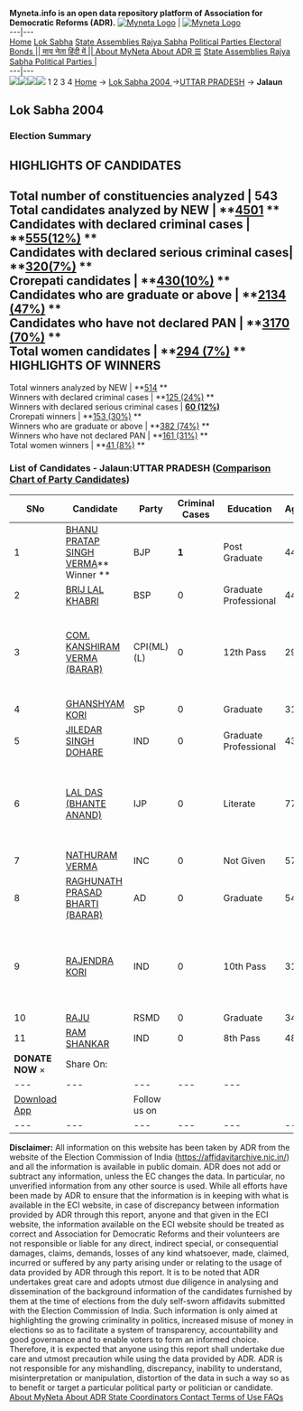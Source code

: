 **Myneta.info is an open data repository platform of Association for Democratic Reforms (ADR).**
[![Myneta Logo](https://www.myneta.info/lib/img/myneta-logo.png)](https://www.myneta.info/) | [![Myneta Logo](https://www.myneta.info/lib/img/adr-logo.png)](https://adrindia.org)  
---|---  
[Home](https://www.myneta.info/) [Lok Sabha](https://www.myneta.info/#ls "Lok Sabha") [ State Assemblies ](https://www.myneta.info/#sa "State Assemblies") [Rajya Sabha](https://www.myneta.info/#rs "Rajya Sabha") [Political Parties ](https://www.myneta.info/party "Political Parties") [ Electoral Bonds ](https://www.myneta.info/electoral_bonds "Electoral Bonds") [ || माय नेता हिंदी में || ](https://translate.google.co.in/translate?prev=hp&hl=en&js=y&u=www.myneta.info&sl=en&tl=hi&history_state0=) [ About MyNeta ](https://adrindia.org/content/about-myneta) [ About ADR ](https://adrindia.org/about-adr/who-we-are) [☰](javascript:void\(0\))
[ State Assemblies ](https://www.myneta.info/#sa "State Assemblies") [ Rajya Sabha ](https://www.myneta.info/#rs "Rajya Sabha") [ Political Parties ](https://www.myneta.info/party "Political Parties")
|   
---|---  
![](https://www.myneta.info/lib/img/banner/banner-1.png)![](https://www.myneta.info/lib/img/banner/banner-2.png)![](https://www.myneta.info/lib/img/banner/banner-3.png)![](https://www.myneta.info/lib/img/banner/banner-4.png)
1  2  3  4 
[Home](https://www.myneta.info/) → [Lok Sabha 2004 ](https://www.myneta.info/loksabha2004/)→[UTTAR PRADESH](https://www.myneta.info/loksabha2004/index.php?action=show_constituencies&state_id=24) → **Jalaun**
### 
## Lok Sabha 2004 
###  Election Summary 
HIGHLIGHTS OF CANDIDATES  
---  
Total number of constituencies analyzed |  543   
Total candidates analyzed by NEW | **[4501](https://www.myneta.info/loksabha2004/index.php?action=summary&subAction=candidates_analyzed&sort=candidate#summary) **  
Candidates with declared criminal cases | **[555(12%)](https://www.myneta.info/loksabha2004/index.php?action=summary&subAction=crime&sort=candidate#summary) **  
Candidates with declared serious criminal cases| **[320(7%)](https://www.myneta.info/loksabha2004/index.php?action=summary&subAction=serious_crime&sort=candidate#summary) **  
Crorepati candidates | **[430(10%)](https://www.myneta.info/loksabha2004/index.php?action=summary&subAction=crorepati&sort=candidate#summary) **  
Candidates who are graduate or above | **[2134 (47%)](https://www.myneta.info/loksabha2004/index.php?action=summary&subAction=education&sort=candidate#summary) **  
Candidates who have not declared PAN | **[3170 (70%)](https://www.myneta.info/loksabha2004/index.php?action=summary&subAction=without_pan&sort=candidate#summary) **  
Total women candidates | **[294 (7%)](https://www.myneta.info/loksabha2004/index.php?action=summary&subAction=women_candidate&sort=candidate#summary) **  
HIGHLIGHTS OF WINNERS  
---  
Total winners analyzed by NEW | **[514](https://www.myneta.info/loksabha2004/index.php?action=summary&subAction=winner_analyzed&sort=candidate#summary) **  
Winners with declared criminal cases | **[125 (24%)](https://www.myneta.info/loksabha2004/index.php?action=summary&subAction=winner_crime&sort=candidate#summary) **  
Winners with declared serious criminal cases | **[60 (12%)](https://www.myneta.info/loksabha2004/index.php?action=summary&subAction=winner_serious_crime&sort=candidate#summary)**  
Crorepati winners | **[153 (30%)](https://www.myneta.info/loksabha2004/index.php?action=summary&subAction=winner_crorepati&sort=candidate#summary) **  
Winners who are graduate or above | **[382 (74%)](https://www.myneta.info/loksabha2004/index.php?action=summary&subAction=winner_education&sort=candidate#summary) **  
Winners who have not declared PAN | **[161 (31%)](https://www.myneta.info/loksabha2004/index.php?action=summary&subAction=winner_without_pan&sort=candidate#summary) **  
Total women winners | **[41 (8%)](https://www.myneta.info/loksabha2004/index.php?action=summary&subAction=winner_women&sort=candidate#summary) **  
### List of Candidates - Jalaun:UTTAR PRADESH ([Comparison Chart of Party Candidates](https://www.myneta.info/loksabha2004/comparisonchart.php?constituency_id=474))
SNo | Candidate| Party| Criminal Cases| Education| Age| Total Assets| Liabilities  
---|---|---|---|---|---|---|---  
1  | [BHANU PRATAP SINGH VERMA](https://www.myneta.info/loksabha2004/candidate.php?candidate_id=4423)** Winner ** | BJP | **1** | Post Graduate| 44 | Rs 4,46,550 ~ 4 Lacs+ | Rs 1,14,460 ~ 1 Lacs+  
2  | [BRIJ LAL KHABRI](https://www.myneta.info/loksabha2004/candidate.php?candidate_id=4425) | BSP | 0 | Graduate Professional| 44 | Rs 52,57,971 ~ 52 Lacs+ | Rs 37,000 ~ 37 Thou+  
3  | [COM. KANSHIRAM VERMA (BARAR)](https://www.myneta.info/loksabha2004/candidate.php?candidate_id=4429) | CPI(ML)(L) | 0 | 12th Pass| 29 | ![](https://myneta.info/image_v2.php?myneta_folder=loksabha2004&candidate_id=4429&col=ta) | ![](https://myneta.info/image_v2.php?myneta_folder=loksabha2004&candidate_id=4429&col=lia)  
4  | [GHANSHYAM KORI](https://www.myneta.info/loksabha2004/candidate.php?candidate_id=4424) | SP | 0 | Graduate| 31 | Rs 19,29,596 ~ 19 Lacs+ | Rs 0 ~   
5  | [JILEDAR SINGH DOHARE](https://www.myneta.info/loksabha2004/candidate.php?candidate_id=4431) | IND | 0 | Graduate Professional| 43 | Rs 1,40,600 ~ 1 Lacs+ | Rs 30,000 ~ 30 Thou+  
6  | [LAL DAS (BHANTE ANAND)](https://www.myneta.info/loksabha2004/candidate.php?candidate_id=4432) | IJP | 0 | Literate| 77 | ![](https://myneta.info/image_v2.php?myneta_folder=loksabha2004&candidate_id=4432&col=ta) | ![](https://myneta.info/image_v2.php?myneta_folder=loksabha2004&candidate_id=4432&col=lia)  
7  | [NATHURAM VERMA](https://www.myneta.info/loksabha2004/candidate.php?candidate_id=4426) | INC | 0 | Not Given| 57 | Rs 11,89,000 ~ 11 Lacs+ | Rs 0 ~   
8  | [RAGHUNATH PRASAD BHARTI (BARAR)](https://www.myneta.info/loksabha2004/candidate.php?candidate_id=4427) | AD | 0 | Graduate| 54 | Rs 24,08,000 ~ 24 Lacs+ | Rs 0 ~   
9  | [RAJENDRA KORI](https://www.myneta.info/loksabha2004/candidate.php?candidate_id=4433) | IND | 0 | 10th Pass| 31 | ![](https://myneta.info/image_v2.php?myneta_folder=loksabha2004&candidate_id=4433&col=ta) | ![](https://myneta.info/image_v2.php?myneta_folder=loksabha2004&candidate_id=4433&col=lia)  
10  | [RAJU](https://www.myneta.info/loksabha2004/candidate.php?candidate_id=4430) | RSMD | 0 | Graduate| 34 | Rs 2,50,500 ~ 2 Lacs+ | Rs 0 ~   
11  | [RAM SHANKAR](https://www.myneta.info/loksabha2004/candidate.php?candidate_id=4428) | IND | 0 | 8th Pass| 48 | Rs 62,900 ~ 62 Thou+ | Rs 0 ~   
|  **DONATE NOW** × |  Share On:  | [](https://api.whatsapp.com/send?text=https%3A%2F%2Fmyneta.info%2Fpunjab2022%2Findex.php%3Faction%3Dshow_constituencies%26state_id%3D19) | [](https://www.facebook.com/sharer/sharer.php?u=https%3A%2F%2Fmyneta.info%2Fpunjab2022%2Findex.php%3Faction%3Dshow_constituencies%26state_id%3D19) | [](https://twitter.com/share?url=https%3A%2F%2Fmyneta.info%2Fpunjab2022%2Findex.php%3Faction%3Dshow_constituencies%26state_id%3D19)  
---|---|---|---|---  
| [ Download App ](https://play.google.com/store/apps/details?id=com.webrosoft.myneta1&pcampaignid=pcampaignidMKT-Other-global-all-co-prtnr-py-PartBadge-Mar2515-1) | [](https://play.google.com/store/apps/details?id=com.webrosoft.myneta1&pcampaignid=pcampaignidMKT-Other-global-all-co-prtnr-py-PartBadge-Mar2515-1) |  Follow us on  | [](https://www.facebook.com/adrindia.org/) | [](https://twitter.com/adrspeaks) | [](https://groups.google.com/g/national-election-watch?hl=en&pli=1) | [](https://www.instagram.com/adrspeaks/) | [](https://www.youtube.com/user/adrspeaks) | [](https://sharechat.com/profile/adrspeaks)  
---|---|---|---|---|---|---|---|---  
**Disclaimer:** All information on this website has been taken by ADR from the website of the Election Commission of India (https://affidavitarchive.nic.in/) and all the information is available in public domain. ADR does not add or subtract any information, unless the EC changes the data. In particular, no unverified information from any other source is used. While all efforts have been made by ADR to ensure that the information is in keeping with what is available in the ECI website, in case of discrepancy between information provided by ADR through this report, anyone and that given in the ECI website, the information available on the ECI website should be treated as correct and Association for Democratic Reforms and their volunteers are not responsible or liable for any direct, indirect special, or consequential damages, claims, demands, losses of any kind whatsoever, made, claimed, incurred or suffered by any party arising under or relating to the usage of data provided by ADR through this report. It is to be noted that ADR undertakes great care and adopts utmost due diligence in analysing and dissemination of the background information of the candidates furnished by them at the time of elections from the duly self-sworn affidavits submitted with the Election Commission of India. Such information is only aimed at highlighting the growing criminality in politics, increased misuse of money in elections so as to facilitate a system of transparency, accountability and good governance and to enable voters to form an informed choice. Therefore, it is expected that anyone using this report shall undertake due care and utmost precaution while using the data provided by ADR. ADR is not responsible for any mishandling, discrepancy, inability to understand, misinterpretation or manipulation, distortion of the data in such a way so as to benefit or target a particular political party or politician or candidate. 
[ About MyNeta ](https://adrindia.org/content/about-myneta) [ About ADR ](https://adrindia.org/about-adr/who-we-are) [ State Coordinators ](https://adrindia.org/about-adr/state-coordinators) [ Contact ](https://adrindia.org/contact-us) [ Terms of Use ](https://adrindia.org/content/adr-terms-use) [ FAQs ](https://adrindia.org/content/faqs)
